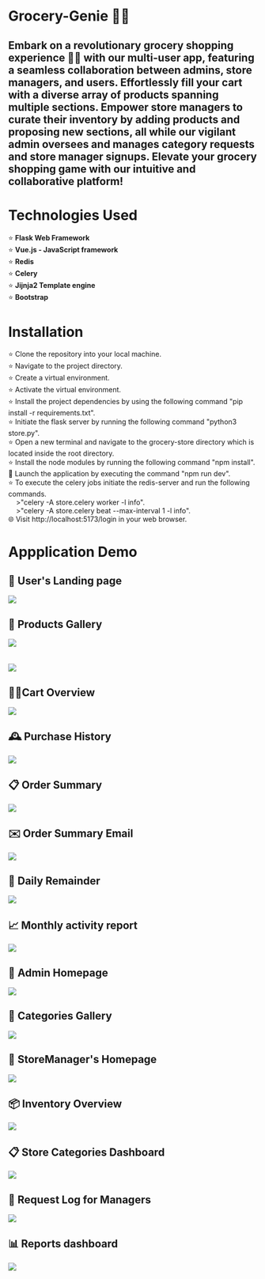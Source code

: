 # Grocery-Genie 🧞‍♂️

## Embark on a revolutionary grocery shopping experience 🛒✨ with our multi-user app, featuring a seamless collaboration between admins, store managers, and users. Effortlessly fill your cart with a diverse array of products spanning multiple sections. Empower store managers to curate their inventory by adding products and proposing new sections, all while our vigilant admin oversees and manages category requests and store manager signups. Elevate your grocery shopping game with our intuitive and collaborative platform!

# Technologies Used
  ⭐️ <strong>Flask Web Framework</strong><br>
  ⭐️ <strong>Vue.js - JavaScript framework</strong><br>
  ⭐️ <strong>Redis</strong><br>
  ⭐️ <strong>Celery</strong><br>
  ⭐️ <strong>Jijnja2 Template engine</strong><br>
  ⭐️ <strong>Bootstrap</strong><br>

# Installation
  ⭐️ Clone the repository into your local machine.<br>
  ⭐️ Navigate to the project directory.<br>
  ⭐️ Create a virtual environment.<br>
  ⭐️ Activate the virtual environment.<br>
  ⭐️ Install the project dependencies by using the following command "pip install -r requirements.txt".<br>
  ⭐️ Initiate the flask server by running the following command "python3 store.py".<br>
  ⭐️ Open a new terminal and navigate to the grocery-store directory which is located inside the root directory.<br>
  ⭐️ Install the node modules by running the following command "npm install".<br>
  🚀 Launch the application by executing the command "npm run dev".<br>
  ⭐️ To execute the celery jobs initiate the redis-server and run the following commands.<br>
  &nbsp;&nbsp;&nbsp;&nbsp;>"celery -A store.celery worker -l info".<br>
  &nbsp;&nbsp;&nbsp;&nbsp;>"celery -A store.celery beat --max-interval 1 -l info".<br>
  🌐 Visit http://localhost:5173/login in your web browser.<br>

# Appplication Demo

## 🚀 User's Landing page<br>
![](https://github.com/PathireddyYaswanthReddy/Grocery-Genie/blob/main/grocery-genie%20screenshots/User%20homepage.png)<br>

## 🚀 Products Gallery
![](https://github.com/PathireddyYaswanthReddy/Grocery-Genie/blob/main/grocery-genie%20screenshots/products1.png)<br>
<br>
<br>
![](https://github.com/PathireddyYaswanthReddy/Grocery-Genie/blob/main/grocery-genie%20screenshots/products2.png)<br>

## 🛒✨Cart Overview<br>
![](https://github.com/PathireddyYaswanthReddy/Grocery-Genie/blob/main/grocery-genie%20screenshots/cart%20view.png)<br>

## 🕰️ Purchase History
![](https://github.com/PathireddyYaswanthReddy/Grocery-Genie/blob/main/grocery-genie%20screenshots/my%20orders.png)<br>

## 📋 Order Summary
![](https://github.com/PathireddyYaswanthReddy/Grocery-Genie/blob/main/grocery-genie%20screenshots/order%20details.png)<br>

## ✉️ Order Summary Email
![](https://github.com/PathireddyYaswanthReddy/Grocery-Genie/blob/main/grocery-genie%20screenshots/ordersummary%20email.png)<br>

## 🔔 Daily Remainder
![](https://github.com/PathireddyYaswanthReddy/Grocery-Genie/blob/main/grocery-genie%20screenshots/daily%20remainder.png)<br>

## 📈 Monthly activity report
![](https://github.com/PathireddyYaswanthReddy/Grocery-Genie/blob/main/grocery-genie%20screenshots/monthly%20report.png)<br>

## 🚀 Admin Homepage
![](https://github.com/PathireddyYaswanthReddy/Grocery-Genie/blob/main/grocery-genie%20screenshots/admin%20home%20page.png)<br>

## 🚀 Categories Gallery
![](https://github.com/PathireddyYaswanthReddy/Grocery-Genie/blob/main/grocery-genie%20screenshots/admin%20categories%20view.png)<br>

## 🚀 StoreManager's Homepage
![](https://github.com/PathireddyYaswanthReddy/Grocery-Genie/blob/main/grocery-genie%20screenshots/SM%20Homepage.png)<br>

## 📦 Inventory Overview
![](https://github.com/PathireddyYaswanthReddy/Grocery-Genie/blob/main/grocery-genie%20screenshots/products%20view.png)<br>

## 📋 Store Categories Dashboard
![](https://github.com/PathireddyYaswanthReddy/Grocery-Genie/blob/main/grocery-genie%20screenshots/categories%20view.png)<br>

## 📜 Request Log for Managers
![](https://github.com/PathireddyYaswanthReddy/Grocery-Genie/blob/main/grocery-genie%20screenshots/SM%20Requests.png)<br>

## 📊 Reports dashboard
![](https://github.com/PathireddyYaswanthReddy/Grocery-Genie/blob/main/grocery-genie%20screenshots/productsummary%20report.png)<br>
